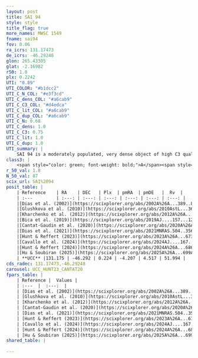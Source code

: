 ```yaml
---
layout: post
title: SAI 94
style: style
title_flag: true
more_names: MWSC 1549
fname: sai94
fov: 0.06
ra_icrs: 131.17473
de_icrs: -46.29248
glon: 265.43305
glat: -2.16982
r50: 1.8
plx: 0.2242
UTI: "0.89"
UTI_COLOR: "#b1dcc2"
UTI_C_N_COL: "#e3f3cd"
UTI_C_dens_COL: "#a6cab9"
UTI_C_C3_COL: "#d4edca"
UTI_C_lit_COL: "#a6cab9"
UTI_C_dup_COL: "#a6cab9"
UTI_C_N: 0.68
UTI_C_dens: 1.0
UTI_C_C3: 0.75
UTI_C_lit: 1.0
UTI_C_dup: 1.0
UTI_summary: |
    SAI 94 is a moderately populated, very dense object of high C3 quality. It is very well-studied in the literature.
class3: |
    <span style="color: green; font-weight: bold;">A</span><span style="color: #FFC300; font-weight: bold;">B</span>
r_50_val: 1.8
N_50_val: 87
scix_url: SAI%2094
posit_table: |
    | Reference    | RA    | DEC   | Plx  | pmRA  | pmDE   |  Rv  |
    | :---         | :---: | :---: | :---: | :---: | :---: | :---: |
    |[Dias et al. (2002)](https://scixplorer.org/abs/2002A%26A...389..871D) | 131.167 | -46.296 | -- | -0.75 | 2.8 | 30.9 |
    |[Glushkova et al. (2010)](https://scixplorer.org/abs/2010AstL...36...75G) | 131.166 | -46.296 | -- | -- | -- | -- |
    |[Kharchenko et al. (2012)](https://scixplorer.org/abs/2012A%26A...543A.156K) | 131.172 | -46.285 | -- | -4.38 | 8.06 | -- |
    |[Bica et al. (2019)](https://scixplorer.org/abs/2019AJ....157...12B) | 131.165 | -46.294 | -- | -- | -- | -- |
    |[Cantat-Gaudin et al. (2020)](https://scixplorer.org/abs/2020A%26A...640A...1C) | 131.171 | -46.292 | 0.204 | -4.254 | 4.479 | -- |
    |[Dias et al. (2021)](https://scixplorer.org/abs/2021MNRAS.504..356D) | 131.148 | -46.297 | 0.209 | -4.256 | 4.483 | -- |
    |[Hunt & Reffert (2023)](https://scixplorer.org/abs/2023A%26A...673A.114H) | 131.18 | -46.286 | 0.228 | -4.203 | 4.516 | 53.444 |
    |[Cavallo et al. (2024)](https://scixplorer.org/abs/2024AJ....167...12C) | 131.178 | -46.291 | 0.229 | -- | -- | -- |
    |[Hunt & Reffert (2024)](https://scixplorer.org/abs/2024A%26A...686A..42H) | 131.18 | -46.286 | 0.228 | -4.203 | 4.516 | 53.444 |
    |[Hu & Soubiran (2025)](https://scixplorer.org/abs/2025A%26A...699A.246H) | 131.178 | -46.291 | -- | -- | -- | -- |
    | **UCC** |131.175 | -46.292 | 0.224 | -4.207 | 4.517 | 51.994 | 
cds_radec: 131.17473,-46.29248
carousel: UCC_HUNT23_CANTAT20
fpars_table: |
    | Reference |  Values |
    | :---  |  :---:  |
    | [Dias et al. (2002)](https://scixplorer.org/abs/2002A%26A...389..871D) | `E(B-V)=0.48, Dist=3910.0, Age=9.1` |
    | [Glushkova et al. (2010)](https://scixplorer.org/abs/2010AstL...36...75G) | `E(B-V)=0.48, Dm=12.96, Age=9.1` |
    | [Kharchenko et al. (2012)](https://scixplorer.org/abs/2012A%26A...543A.156K) | `e_bv=0.521, distance=3886, log_age=9.09` |
    | [Cantat-Gaudin et al. (2020)](https://scixplorer.org/abs/2020A%26A...640A...1C) | `AVNN=1.67, DMNN=13.31, AgeNN=9.17` |
    | [Dias et al. (2021)](https://scixplorer.org/abs/2021MNRAS.504..356D) | `Av=2.094, Dist=4245, logage=9.023, [Fe/H]=-0.146` |
    | [Hunt & Reffert (2023)](https://scixplorer.org/abs/2023A%26A...673A.114H) | `AV50=1.883, diffAV50=1.599, MOD50=12.926, logAge50=8.883` |
    | [Cavallo et al. (2024)](https://scixplorer.org/abs/2024AJ....167...12C) | `AV50=2.55, dMod50=12.88, logAge50=9.04, [Fe/H]50=-0.73` |
    | [Hunt & Reffert (2024)](https://scixplorer.org/abs/2024A%26A...686A..42H) | `MassJ=810.823` |
    | [Hu & Soubiran (2025)](https://scixplorer.org/abs/2025A%26A...699A.246H) | `MA22=-0.34, MA23f=-0.37, MA23g=-0.32, MZ23=-0.62, MK24=-0.28, MF24=-0.33` |
shared_table: |
    
---
```

